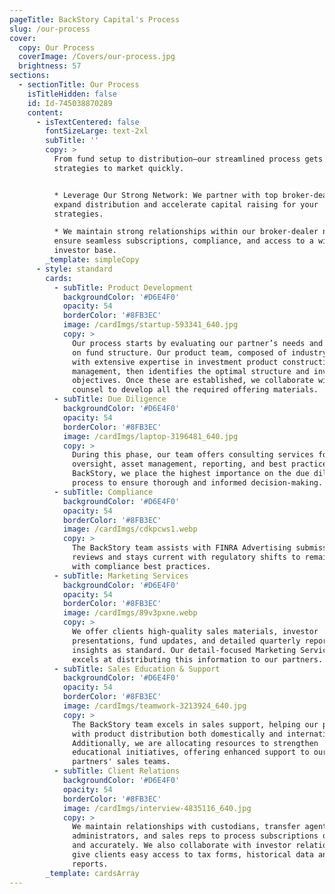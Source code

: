 ```yaml
---
pageTitle: BackStory Capital's Process
slug: /our-process
cover:
  copy: Our Process
  coverImage: /Covers/our-process.jpg
  brightness: 57
sections:
  - sectionTitle: Our Process
    isTitleHidden: false
    id: Id-745038870289
    content:
      - isTextCentered: false
        fontSizeLarge: text-2xl
        subTitle: ''
        copy: >
          From fund setup to distribution—our streamlined process gets your
          strategies to market quickly.


          * Leverage Our Strong Network: We partner with top broker-dealers to
          expand distribution and accelerate capital raising for your
          strategies.

          * We maintain strong relationships within our broker-dealer network to
          ensure seamless subscriptions, compliance, and access to a wider
          investor base.
        _template: simpleCopy
      - style: standard
        cards:
          - subTitle: Product Development
            backgroundColor: '#D6E4F0'
            opacity: 54
            borderColor: '#8FB3EC'
            image: /cardImgs/startup-593341_640.jpg
            copy: >
              Our process starts by evaluating our partner’s needs and advising
              on fund structure. Our product team, composed of industry veterans
              with extensive expertise in investment product construction and
              management, then identifies the optimal structure and investment
              objectives. Once these are established, we collaborate with legal
              counsel to develop all the required offering materials.
          - subTitle: Due Diligence
            backgroundColor: '#D6E4F0'
            opacity: 54
            borderColor: '#8FB3EC'
            image: /cardImgs/laptop-3196481_640.jpg
            copy: >
              During this phase, our team offers consulting services for
              oversight, asset management, reporting, and best practices. At
              BackStory, we place the highest importance on the due diligence
              process to ensure thorough and informed decision-making.
          - subTitle: Compliance
            backgroundColor: '#D6E4F0'
            opacity: 54
            borderColor: '#8FB3EC'
            image: /cardImgs/cdkpcws1.webp
            copy: >
              The BackStory team assists with FINRA Advertising submissions and
              reviews and stays current with regulatory shifts to remain in line
              with compliance best practices.
          - subTitle: Marketing Services
            backgroundColor: '#D6E4F0'
            opacity: 54
            borderColor: '#8FB3EC'
            image: /cardImgs/89v3pxne.webp
            copy: >
              We offer clients high-quality sales materials, investor
              presentations, fund updates, and detailed quarterly reports with
              insights as standard. Our detail-focused Marketing Services team
              excels at distributing this information to our partners.
          - subTitle: Sales Education & Support
            backgroundColor: '#D6E4F0'
            opacity: 54
            borderColor: '#8FB3EC'
            image: /cardImgs/teamwork-3213924_640.jpg
            copy: >
              The BackStory team excels in sales support, helping our partners
              with product distribution both domestically and internationally.
              Additionally, we are allocating resources to strengthen
              educational initiatives, offering enhanced support to our
              partners' sales teams.
          - subTitle: Client Relations
            backgroundColor: '#D6E4F0'
            opacity: 54
            borderColor: '#8FB3EC'
            image: /cardImgs/interview-4835116_640.jpg
            copy: >
              We maintain relationships with custodians, transfer agents,
              administrators, and sales reps to process subscriptions quickly
              and accurately. We also collaborate with investor relations to
              give clients easy access to tax forms, historical data and fund
              reports.
        _template: cardsArray
---
```


